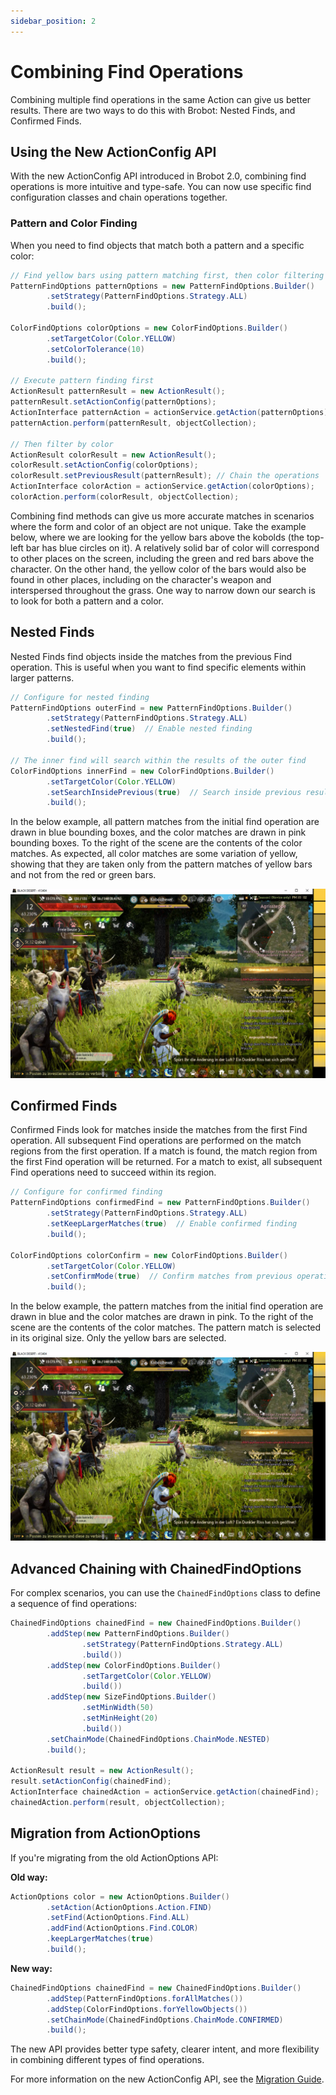```yaml
---
sidebar_position: 2
---
```


# Combining Find Operations

Combining multiple find operations in the same Action can give us better results.
There are two ways to do this with Brobot: Nested Finds, and Confirmed Finds.

## Using the New ActionConfig API

With the new ActionConfig API introduced in Brobot 2.0, combining find operations is more intuitive and type-safe. You can now use specific find configuration classes and chain operations together.

### Pattern and Color Finding

When you need to find objects that match both a pattern and a specific color:

```java
// Find yellow bars using pattern matching first, then color filtering
PatternFindOptions patternOptions = new PatternFindOptions.Builder()
        .setStrategy(PatternFindOptions.Strategy.ALL)
        .build();

ColorFindOptions colorOptions = new ColorFindOptions.Builder()
        .setTargetColor(Color.YELLOW)
        .setColorTolerance(10)
        .build();

// Execute pattern finding first
ActionResult patternResult = new ActionResult();
patternResult.setActionConfig(patternOptions);
ActionInterface patternAction = actionService.getAction(patternOptions);
patternAction.perform(patternResult, objectCollection);

// Then filter by color
ActionResult colorResult = new ActionResult();
colorResult.setActionConfig(colorOptions);
colorResult.setPreviousResult(patternResult); // Chain the operations
ActionInterface colorAction = actionService.getAction(colorOptions);
colorAction.perform(colorResult, objectCollection);
```

Combining find methods can give us more accurate matches in scenarios where the 
form and color of an object are not unique. Take the example below, where we are looking
for the yellow bars above the kobolds (the top-left bar has blue circles on it). 
A relatively solid bar of color will correspond to other places on the screen, including 
the green and red bars above the character. On the other hand, the yellow color of 
the bars would also be found in other places, including on the character's weapon and
interspersed throughout the grass. One way to narrow down our search is to look for 
both a pattern and a color.  

## Nested Finds

Nested Finds find objects inside the matches from the previous Find operation. This is useful when you want to find specific elements within larger patterns.

```java
// Configure for nested finding
PatternFindOptions outerFind = new PatternFindOptions.Builder()
        .setStrategy(PatternFindOptions.Strategy.ALL)
        .setNestedFind(true)  // Enable nested finding
        .build();

// The inner find will search within the results of the outer find
ColorFindOptions innerFind = new ColorFindOptions.Builder()
        .setTargetColor(Color.YELLOW)
        .setSearchInsidePrevious(true)  // Search inside previous results
        .build();
```

In the below example, all pattern matches from the initial find operation are drawn in 
blue bounding boxes, and the color matches are drawn in pink bounding boxes. To the 
right of the scene are the contents of the color matches. As expected, all color matches 
are some variation of yellow, showing that they are taken only from the pattern matches of
yellow bars and not from the red or green bars.  

![nestedFind](/img/color/nestedFind.png)  

## Confirmed Finds

Confirmed Finds look for matches inside the matches from the first Find operation. 
All subsequent Find operations are performed on the match regions from the first operation.
If a match is found, the match region from the first Find operation will be returned. 
For a match to exist, all subsequent Find operations need to succeed within its region. 

```java
// Configure for confirmed finding
PatternFindOptions confirmedFind = new PatternFindOptions.Builder()
        .setStrategy(PatternFindOptions.Strategy.ALL)
        .setKeepLargerMatches(true)  // Enable confirmed finding
        .build();

ColorFindOptions colorConfirm = new ColorFindOptions.Builder()
        .setTargetColor(Color.YELLOW)
        .setConfirmMode(true)  // Confirm matches from previous operation
        .build();
```

In the below example, the pattern matches from the initial find operation are drawn in
blue and the color matches are drawn in pink. To the right of the scene are the contents of the 
color matches. The pattern match is selected in its original size. Only the yellow bars are selected.  

![confirmedFind](/img/color/confirmedFind.png)  

## Advanced Chaining with ChainedFindOptions

For complex scenarios, you can use the `ChainedFindOptions` class to define a sequence of find operations:

```java
ChainedFindOptions chainedFind = new ChainedFindOptions.Builder()
        .addStep(new PatternFindOptions.Builder()
                .setStrategy(PatternFindOptions.Strategy.ALL)
                .build())
        .addStep(new ColorFindOptions.Builder()
                .setTargetColor(Color.YELLOW)
                .build())
        .addStep(new SizeFindOptions.Builder()
                .setMinWidth(50)
                .setMinHeight(20)
                .build())
        .setChainMode(ChainedFindOptions.ChainMode.NESTED)
        .build();

ActionResult result = new ActionResult();
result.setActionConfig(chainedFind);
ActionInterface chainedAction = actionService.getAction(chainedFind);
chainedAction.perform(result, objectCollection);
```

## Migration from ActionOptions

If you're migrating from the old ActionOptions API:

**Old way:**
```java
ActionOptions color = new ActionOptions.Builder()
        .setAction(ActionOptions.Action.FIND)
        .setFind(ActionOptions.Find.ALL)
        .addFind(ActionOptions.Find.COLOR)
        .keepLargerMatches(true)
        .build();
```

**New way:**
```java
ChainedFindOptions chainedFind = new ChainedFindOptions.Builder()
        .addStep(PatternFindOptions.forAllMatches())
        .addStep(ColorFindOptions.forYellowObjects())
        .setChainMode(ChainedFindOptions.ChainMode.CONFIRMED)
        .build();
```

The new API provides better type safety, clearer intent, and more flexibility in combining different types of find operations.

For more information on the new ActionConfig API, see the [Migration Guide](/docs/migration-guide).
